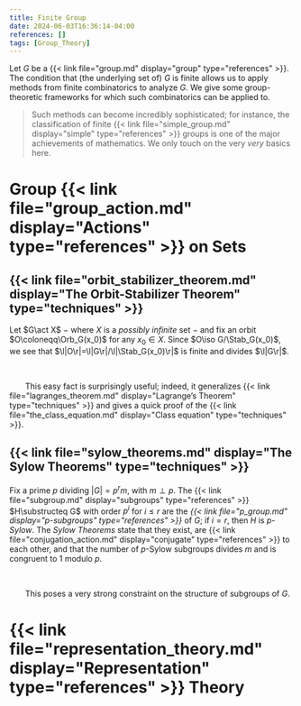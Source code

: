 ```yaml
---
title: Finite Group
date: 2024-06-03T16:36:14-04:00
references: []
tags: [Group_Theory]
---
```


Let $G$ be a {{< link file="group.md" display="group" type="references" >}}. The condition that (the underlying set of) $G$ is finite allows us to apply methods from finite combinatorics to analyze $G$. We give some group-theoretic frameworks for which such combinatorics can be applied to.

>Such methods can become incredibly sophisticated; for instance, the classification of finite {{< link file="simple_group.md" display="simple" type="references" >}} groups is one of the major achievements of mathematics. We only touch on the very *very* basics here.

# Group {{< link file="group_action.md" display="Actions" type="references" >}} on Sets

## {{< link file="orbit_stabilizer_theorem.md" display="The Orbit-Stabilizer Theorem" type="techniques" >}}

Let $G\act X$ $-$ where $X$ is a *possibly infinite* set $-$ and fix an orbit $O\coloneqq\Orb_G(x_0)$ for any $x_0\in X$. Since $O\iso G/\Stab_G(x_0)$, we see that $\l|O\r|=\l|G\r|/\l|\Stab_G(x_0)\r|$ is finite and divides $\l|G\r|$.

<br>

&emsp;&emsp;This easy fact is surprisingly useful; indeed, it generalizes {{< link file="lagranges_theorem.md" display="Lagrange’s Theorem" type="techniques" >}} and gives a quick proof of the {{< link file="the_class_equation.md" display="Class equation" type="techniques" >}}.

<div class="space"></div>

## {{< link file="sylow_theorems.md" display="The Sylow Theorems" type="techniques" >}}

Fix a prime $p$ dividing $|G|=p^rm$, with $m\perp p$. The {{< link file="subgroup.md" display="subgroups" type="references" >}} $H\substructeq G$ with order $p^i$ for $i\leq r$ are the *{{< link file="p_group.md" display="$p$-subgroups" type="references" >}}* of $G$; if $i=r$, then $H$ is *$p$-Sylow*. The *Sylow Theorems* state that they exist, are {{< link file="conjugation_action.md" display="conjugate" type="references" >}} to each other, and that the number of $p$-Sylow subgroups divides $m$ and is congruent to $1$ modulo $p$.

<br>

&emsp;&emsp;This poses a very strong constraint on the structure of subgroups of $G$.

# {{< link file="representation_theory.md" display="Representation" type="references" >}} Theory
